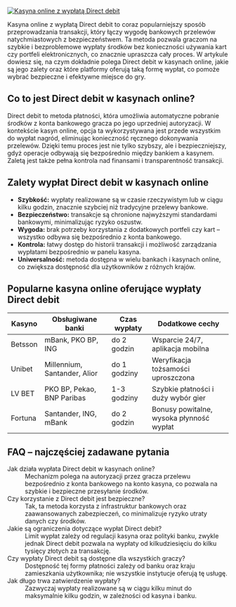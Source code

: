 [![Kasyna online z wypłatą Direct debit](https://123-caf.pages.dev/gitsignup.png)](https://vrmoo.ru/Bt82HjjY)

<p>Kasyna online z wypłatą Direct debit to coraz popularniejszy sposób przeprowadzania transakcji, który łączy wygodę bankowych przelewów natychmiastowych z bezpieczeństwem. Ta metoda pozwala graczom na szybkie i bezproblemowe wypłaty środków bez konieczności używania kart czy portfeli elektronicznych, co znacznie upraszcza cały proces. W artykule dowiesz się, na czym dokładnie polega Direct debit w kasynach online, jakie są jego zalety oraz które platformy oferują taką formę wypłat, co pomoże wybrać bezpieczne i efektywne miejsce do gry.</p>  <h2>Co to jest Direct debit w kasynach online?</h2> <p>Direct debit to metoda płatności, która umożliwia automatyczne pobranie środków z konta bankowego gracza po jego uprzedniej autoryzacji. W kontekście kasyn online, opcja ta wykorzystywana jest przede wszystkim do wypłat nagród, eliminując konieczność ręcznego dokonywania przelewów. Dzięki temu proces jest nie tylko szybszy, ale i bezpieczniejszy, gdyż operacje odbywają się bezpośrednio między bankiem a kasynem. Zaletą jest także pełna kontrola nad finansami i transparentność transakcji.</p>  <h2>Zalety wypłat Direct debit w kasynach online</h2> <ul> <li><strong>Szybkość:</strong> wypłaty realizowane są w czasie rzeczywistym lub w ciągu kilku godzin, znacznie szybciej niż tradycyjne przelewy bankowe.</li> <li><strong>Bezpieczeństwo:</strong> transakcje są chronione najwyższymi standardami bankowymi, minimalizując ryzyko oszustw.</li> <li><strong>Wygoda:</strong> brak potrzeby korzystania z dodatkowych portfeli czy kart – wszystko odbywa się bezpośrednio z konta bankowego.</li> <li><strong>Kontrola:</strong> łatwy dostęp do historii transakcji i możliwość zarządzania wypłatami bezpośrednio w panelu kasyna.</li> <li><strong>Uniwersalność:</strong> metoda dostępna w wielu bankach i kasynach online, co zwiększa dostępność dla użytkowników z różnych krajów.</li> </ul>  <h2>Popularne kasyna online oferujące wypłaty Direct debit</h2> <table> <thead> <tr> <th>Kasyno</th> <th>Obsługiwane banki</th> <th>Czas wypłaty</th> <th>Dodatkowe cechy</th> </tr> </thead> <tbody> <tr> <td>Betsson</td> <td>mBank, PKO BP, ING</td> <td>do 2 godzin</td> <td>Wsparcie 24/7, aplikacja mobilna</td> </tr> <tr> <td>Unibet</td> <td>Millennium, Santander, Alior</td> <td>do 1 godziny</td> <td>Weryfikacja tożsamości uproszczona</td> </tr> <tr> <td>LV BET</td> <td>PKO BP, Pekao, BNP Paribas</td> <td>1-3 godziny</td> <td>Szybkie płatności i duży wybór gier</td> </tr> <tr> <td>Fortuna</td> <td>Santander, ING, mBank</td> <td>do 2 godzin</td> <td>Bonusy powitalne, wysoka płynność wypłat</td> </tr> </tbody> </table>  <h2>FAQ – najczęściej zadawane pytania</h2> <dl> <dt>Jak działa wypłata Direct debit w kasynach online?</dt> <dd>Mechanizm polega na autoryzacji przez gracza przelewu bezpośrednio z konta bankowego na konto kasyna, co pozwala na szybkie i bezpieczne przesyłanie środków.</dd>  <dt>Czy korzystanie z Direct debit jest bezpieczne?</dt> <dd>Tak, ta metoda korzysta z infrastruktur bankowych oraz zaawansowanych zabezpieczeń, co minimalizuje ryzyko utraty danych czy środków.</dd>  <dt>Jakie są ograniczenia dotyczące wypłat Direct debit?</dt> <dd>Limit wypłat zależy od regulacji kasyna oraz polityki banku, zwykle jednak Direct debit pozwala na wypłaty od kilkudziesięciu do kilku tysięcy złotych za transakcję.</dd>  <dt>Czy wypłaty Direct debit są dostępne dla wszystkich graczy?</dt> <dd>Dostępność tej formy płatności zależy od banku oraz kraju zamieszkania użytkownika; nie wszystkie instytucje oferują tę usługę.</dd>  <dt>Jak długo trwa zatwierdzenie wypłaty?</dt> <dd>Zazwyczaj wypłaty realizowane są w ciągu kilku minut do maksymalnie kilku godzin, w zależności od kasyna i banku.</dd> </dl>